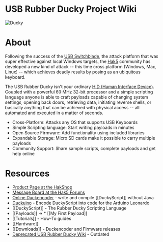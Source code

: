 # USB Rubber Ducky Project Wiki

![Ducky](http://usbrubberducky.com/images/d4.jpg)

# About

Following the success of the [USB Switchblade](http://hak5.org/usb-switchblade), the attack platform that was super effective against local Windows targets, the [Hak5](http://www.hak5.org) community has developed a new kind of attack -- this time cross platform (Windows, Mac, Linux) -- which achieves deadly results by posing as an ubiquitous keyboard.

The USB Rubber Ducky isn't your ordinary [HID (Human Interface Device)](http://en.wikipedia.org/wiki/Human_interface_device). Coupled with a powerful 60 MHz 32-bit processor and a simple scripting language anyone is able to craft payloads capable of changing system settings, opening back doors, retrieving data, initiating reverse shells, or basically anything that can be achieved with physical access -- all automated and executed in a matter of seconds.

* Cross-Platform: Attacks any OS that supports USB Keyboards
* Simple Scripting language: Start writing payloads in minutes
* Open Source Firmware: Add functionality using included libraries
* Expandable Storage: Micro SD cards make it possible to carry multiple payloads
* Community Support: Share sample scripts, complete payloads and get help online

# Resources

* [Product Page at the HakShop](http://hakshop.com/products/usb-rubber-ducky)
* [Message Board at the Hak5 Forums](http://forums.hak5.org/index.php?showforum=56)
* [Online Duckencoder](http://www.iducke.com)  - write and compile [[DuckyScript]] without Java
* [Duckuino](https://github.com/Plazmaz/Duckuino) - Encode DuckyScript into code for the Arduino Leonardo
* [[DuckyScript]] - The Rubber Ducky Scripting Language 
* [[Payloads]] -> * [[My First Payload]]
* [[Tutorials]] - How-To guides
* [[Hardware]]
* [[Downloads]] - Duckencoder and Firmware releases
* [Deprecated USB Rubber Ducky Wiki](http://www.usbrubberducky.com/wiki/) - Outdated